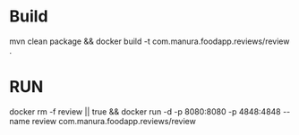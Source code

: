 # Build
mvn clean package && docker build -t com.manura.foodapp.reviews/review .

# RUN

docker rm -f review || true && docker run -d -p 8080:8080 -p 4848:4848 --name review com.manura.foodapp.reviews/review 